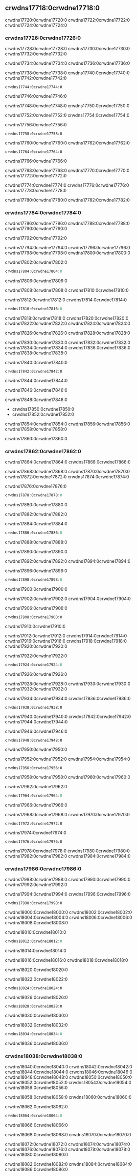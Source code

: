 ## crwdns17718:0crwdne17718:0

crwdns17720:0crwdne17720:0<!-- ignore --> crwdns17722:0crwdne17722:0 crwdns17724:0crwdne17724:0

### crwdns17726:0crwdne17726:0

crwdns17728:0crwdne17728:0 crwdns17730:0crwdne17730:0 crwdns17732:0crwdne17732:0

crwdns17734:0crwdne17734:0 crwdns17736:0crwdne17736:0

crwdns17738:0crwdne17738:0 crwdns17740:0crwdne17740:0 crwdns17742:0crwdne17742:0

```rust,noplayground
crwdns17744:0crwdne17744:0
```


<span class="caption">crwdns17746:0crwdne17746:0</span>

crwdns17748:0crwdne17748:0 crwdns17750:0crwdne17750:0

crwdns17752:0crwdne17752:0 crwdns17754:0crwdne17754:0

<span class="filename">crwdns17756:0crwdne17756:0</span>

```rust,ignore
crwdns17758:0crwdne17758:0
```

crwdns17760:0crwdne17760:0 crwdns17762:0crwdne17762:0

```rust,noplayground
crwdns17764:0crwdne17764:0
```


<span class="caption">crwdns17766:0crwdne17766:0</span>

crwdns17768:0crwdne17768:0 crwdns17770:0crwdne17770:0 crwdns17772:0crwdne17772:0

crwdns17774:0crwdne17774:0 crwdns17776:0crwdne17776:0 crwdns17778:0crwdne17778:0

crwdns17780:0crwdne17780:0 crwdns17782:0crwdne17782:0

### crwdns17784:0crwdne17784:0

crwdns17786:0crwdne17786:0 crwdns17788:0crwdne17788:0 crwdns17790:0crwdne17790:0

crwdns17792:0crwdne17792:0

crwdns17794:0crwdne17794:0 crwdns17796:0crwdne17796:0 crwdns17798:0crwdne17798:0 crwdns17800:0crwdne17800:0

<span class="filename">crwdns17802:0crwdne17802:0</span>

```rust
crwdns17804:0crwdne17804:0
```


<span class="caption">crwdns17806:0crwdne17806:0</span>

crwdns17808:0crwdne17808:0 crwdns17810:0crwdne17810:0

crwdns17812:0crwdne17812:0 crwdns17814:0crwdne17814:0

```rust
crwdns17816:0crwdne17816:0
```

crwdns17818:0crwdne17818:0 crwdns17820:0crwdne17820:0 crwdns17822:0crwdne17822:0 crwdns17824:0crwdne17824:0

crwdns17826:0crwdne17826:0 crwdns17828:0crwdne17828:0

crwdns17830:0crwdne17830:0 crwdns17832:0crwdne17832:0<!-- ignore
--> crwdns17834:0crwdne17834:0 crwdns17836:0crwdne17836:0 crwdns17838:0crwdne17838:0

<span class="filename">crwdns17840:0crwdne17840:0</span>

```rust,noplayground
crwdns17842:0crwdne17842:0
```


<span class="caption">crwdns17844:0crwdne17844:0</span>

crwdns17846:0crwdne17846:0

crwdns17848:0crwdne17848:0

* crwdns17850:0crwdne17850:0
* crwdns17852:0crwdne17852:0

crwdns17854:0crwdne17854:0 crwdns17856:0crwdne17856:0 crwdns17858:0crwdne17858:0

crwdns17860:0crwdne17860:0

### crwdns17862:0crwdne17862:0

crwdns17864:0crwdne17864:0 crwdns17866:0crwdne17866:0

crwdns17868:0crwdne17868:0 crwdns17870:0crwdne17870:0 crwdns17872:0crwdne17872:0 crwdns17874:0crwdne17874:0

<span class="filename">crwdns17876:0crwdne17876:0</span>

```rust
crwdns17878:0crwdne17878:0
```


<span class="caption">crwdns17880:0crwdne17880:0</span>

crwdns17882:0crwdne17882:0

<span class="filename">crwdns17884:0crwdne17884:0</span>

```rust
crwdns17886:0crwdne17886:0
```


<span class="caption">crwdns17888:0crwdne17888:0</span>

crwdns17890:0crwdne17890:0

crwdns17892:0crwdne17892:0 crwdns17894:0crwdne17894:0

<span class="filename">crwdns17896:0crwdne17896:0</span>

```rust
crwdns17898:0crwdne17898:0
```


<span class="caption">crwdns17900:0crwdne17900:0</span>

crwdns17902:0crwdne17902:0 crwdns17904:0crwdne17904:0

crwdns17906:0crwdne17906:0

```console
crwdns17908:0crwdne17908:0
```

crwdns17910:0crwdne17910:0

crwdns17912:0crwdne17912:0 crwdns17914:0crwdne17914:0 crwdns17916:0crwdne17916:0 crwdns17918:0crwdne17918:0 crwdns17920:0crwdne17920:0

<span class="filename">crwdns17922:0crwdne17922:0</span>

```rust
crwdns17924:0crwdne17924:0
```


<span class="caption">crwdns17926:0crwdne17926:0</span>

crwdns17928:0crwdne17928:0 crwdns17930:0crwdne17930:0 crwdns17932:0crwdne17932:0

crwdns17934:0crwdne17934:0 crwdns17936:0crwdne17936:0

```console
crwdns17938:0crwdne17938:0
```

crwdns17940:0crwdne17940:0 crwdns17942:0crwdne17942:0 crwdns17944:0crwdne17944:0

<span class="filename">crwdns17946:0crwdne17946:0</span>

```rust,ignore,does_not_compile
crwdns17948:0crwdne17948:0
```


<span class="caption">crwdns17950:0crwdne17950:0</span>

crwdns17952:0crwdne17952:0 crwdns17954:0crwdne17954:0

```console
crwdns17956:0crwdne17956:0
```

crwdns17958:0crwdne17958:0 crwdns17960:0crwdne17960:0

<span class="filename">crwdns17962:0crwdne17962:0</span>

```rust
crwdns17964:0crwdne17964:0
```


<span class="caption">crwdns17966:0crwdne17966:0</span>

crwdns17968:0crwdne17968:0 crwdns17970:0crwdne17970:0

```console
crwdns17972:0crwdne17972:0
```

crwdns17974:0crwdne17974:0

```rust,ignore
crwdns17976:0crwdne17976:0
```

crwdns17978:0crwdne17978:0 crwdns17980:0crwdne17980:0 crwdns17982:0crwdne17982:0 crwdns17984:0crwdne17984:0

### crwdns17986:0crwdne17986:0

crwdns17988:0crwdne17988:0 crwdns17990:0crwdne17990:0 crwdns17992:0crwdne17992:0

crwdns17994:0crwdne17994:0 crwdns17996:0crwdne17996:0

```text
crwdns17998:0crwdne17998:0
```

crwdns18000:0crwdne18000:0 crwdns18002:0crwdne18002:0 crwdns18004:0crwdne18004:0 crwdns18006:0crwdne18006:0 crwdns18008:0crwdne18008:0

<span class="filename">crwdns18010:0crwdne18010:0</span>

```rust
crwdns18012:0crwdne18012:0
```


<span class="caption">crwdns18014:0crwdne18014:0</span>

crwdns18016:0crwdne18016:0 crwdns18018:0crwdne18018:0

crwdns18020:0crwdne18020:0

<span class="filename">crwdns18022:0crwdne18022:0</span>

```rust,ignore,does_not_compile
crwdns18024:0crwdne18024:0
```

crwdns18026:0crwdne18026:0

```console
crwdns18028:0crwdne18028:0
```

crwdns18030:0crwdne18030:0

<span class="filename">crwdns18032:0crwdne18032:0</span>

```rust
crwdns18034:0crwdne18034:0
```

crwdns18036:0crwdne18036:0

### crwdns18038:0crwdne18038:0

crwdns18040:0crwdne18040:0<!-- ignore --> crwdns18042:0crwdne18042:0 crwdns18044:0crwdne18044:0 crwdns18046:0crwdne18046:0<!--
ignore --> crwdns18048:0crwdne18048:0 crwdns18050:0crwdne18050:0 crwdns18052:0crwdne18052:0 crwdns18054:0crwdne18054:0 crwdns18056:0crwdne18056:0

crwdns18058:0crwdne18058:0 crwdns18060:0crwdne18060:0

<span class="filename">crwdns18062:0crwdne18062:0</span>

```rust
crwdns18064:0crwdne18064:0
```


<span class="caption">crwdns18066:0crwdne18066:0</span>

crwdns18068:0crwdne18068:0 crwdns18070:0crwdne18070:0

crwdns18072:0crwdne18072:0 crwdns18074:0crwdne18074:0 crwdns18076:0crwdne18076:0<!-- ignore --> crwdns18078:0crwdne18078:0 crwdns18080:0crwdne18080:0

crwdns18082:0crwdne18082:0 crwdns18084:0crwdne18084:0
crwdns18086:0crwdne18086:0
